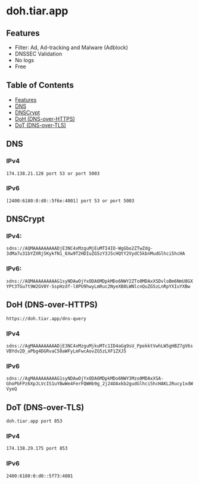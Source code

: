 # doh.tiar.app

## Features
* Filter: Ad, Ad-tracking and Malware (Adblock)
* DNSSEC Validation
* No logs
* Free

## Table of Contents

* [Features](#features)
* [DNS](#features)
* [DNSCrypt](#dnscrypt)
* [DoH (DNS-over-HTTPS)](#doh-dns-over-https)
* [DoT (DNS-over-TLS)](#dot-dns-over-tls)


## DNS

### IPv4

 `174.138.21.128 port 53 or port 5003`

### IPv6

 `[2400:6180:0:d0::5f6e:4001] port 53 or port 5003`

## DNSCrypt

### IPv4: 

`sdns://AQMAAAAAAAAADjE3NC4xMzguMjEuMTI4IO-WgGbo2ZTwZdg-3dMa7u31bYZXRj5KykfN1_6Xw9T2HDIuZG5zY3J5cHQtY2VydC5kbnMudGlhci5hcHA`

### IPv6:

`sdns://AQMAAAAAAAAAG1syNDAwOjYxODA6MDpkMDo6NWY2ZTo0MDAxXSDvloBm6NmU8GXYPt3TGu7t9W2GV0Y-SspHzdf-l8PU9hwyLmRuc2NyeXB0LWNlcnQuZG5zLnRpYXIuYXBw`

## DoH (DNS-over-HTTPS)
`https://doh.tiar.app/dns-query`

### IPv4

`sdns://AgMAAAAAAAAADjE3NC4xMzguMjkuMTc1ID4aGg9sU_PpekktVwhLW5gHBZ7gV6sVBYdv2D_aPbg4DGRvaC50aWFyLmFwcAovZG5zLXF1ZXJ5`

### IPv6

`sdns://AgMAAAAAAAAAG1syNDAwOjYxODA6MDpkMDo6NWY3Mzo0MDAxXSA-GhoPbFPz6XpJLVcIS1uYBwWe4FerFQWHb9g_2j24OAxkb2gudGlhci5hcHAKL2Rucy1xdWVyeQ`

## DoT (DNS-over-TLS)
`doh.tiar.app port 853`

### IPv4

`174.138.29.175 port 853`

### IPv6

`2400:6180:0:d0::5f73:4001`
